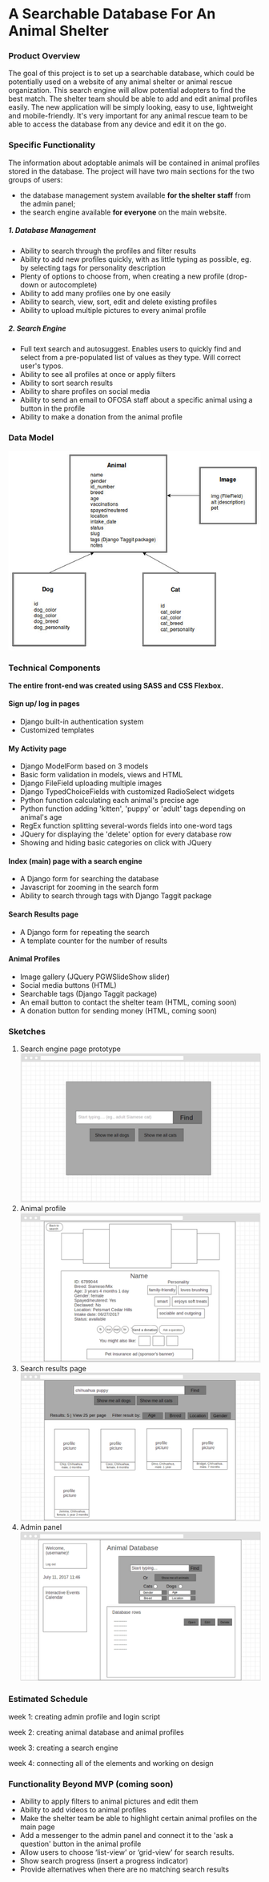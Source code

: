 # A Searchable Database For An Animal Shelter
### Product Overview
 The goal of this project is to set up a searchable database, which could be potentially used on a website of any animal shelter or animal rescue organization. This search engine will allow potential adopters to find the best match. The shelter team should be able to add and edit animal profiles easily. The new application will be simply looking, easy to use, lightweight and mobile-friendly. It's very important for any animal rescue team to be able to access the database from any device and edit it on the go. 
### Specific Functionality
The information about adoptable animals will be contained in animal profiles stored in the database. The project will have two main sections for the two groups of users: 
   - the database management system available **for the shelter staff** from the admin panel;
   - the search engine available **for everyone** on the main website.
##### 1. Database Management
- Ability to search through the profiles and filter results
- Ability to add new profiles quickly, with as little typing as possible, eg. by selecting tags for personality description
- Plenty of options to choose from, when creating a new profile (drop-down or autocomplete)
- Ability to add many profiles one by one easily
- Ability to search, view, sort, edit and delete existing profiles
- Ability to upload multiple pictures to every animal profile
##### 2. Search Engine
- Full text search and autosuggest. Enables users to quickly find and select from a pre-populated list of values as they type. Will correct user's typos.
- Ability to see all profiles at once or apply filters
- Ability to sort search results
- Ability to share profiles on social media
- Ability to send an email to OFOSA staff about a specific animal using a button in the profile
- Ability to make a donation from the animal profile
### Data Model
![alt text]( https://github.com/jastr945/PDXclass/blob/master/capstone/animalproject/animalapp/static/animalapp/img/capstone_data_structure.jpg "Data model diagram")
 ### Technical Components

**__The entire front-end was created using SASS and CSS Flexbox.__**

#### Sign up/ log in pages
- Django built-in authentication system
- Customized templates

#### My Activity page
- Django ModelForm based on 3 models
- Basic form validation in models, views and HTML
- Django FileField uploading multiple images
- Django TypedChoiceFields with customized RadioSelect widgets
- Python function calculating each animal's precise age
- Python function adding 'kitten', 'puppy' or 'adult' tags depending on animal's age
- RegEx function splitting several-words fields into one-word tags
- JQuery for displaying the 'delete' option for every database row
- Showing and hiding basic categories on click with JQuery

#### Index (main) page with a search engine
- A Django form for searching the database
- Javascript for zooming in the search form
- Ability to search through tags with Django Taggit package

#### Search Results page
- A Django form for repeating the search
- A template counter for the number of results

#### Animal Profiles
- Image gallery (JQuery PGWSlideShow slider)
- Social media buttons (HTML)
- Searchable tags (Django Taggit package)
- An email button to contact the shelter team (HTML, coming soon)
- A donation button for sending money (HTML, coming soon)

### Sketches
1. Search engine page prototype
![alt text](https://github.com/jastr945/PDXclass/blob/master/capstone/animalproject/animalapp/static/animalapp/img/search_engine_page.png "Search engine page")
2. Animal profile
![alt text](https://github.com/jastr945/PDXclass/blob/master/capstone/animalproject/animalapp/static/animalapp/img/animal_profile.png "Animal profile")
3. Search results page
![alt text](https://github.com/jastr945/PDXclass/blob/master/capstone/animalproject/animalapp/static/animalapp/img/search_results_page.png "Search results")
4. Admin panel
![alt text](https://github.com/jastr945/PDXclass/blob/master/capstone/animalproject/animalapp/static/animalapp/img/admin_panel.png "Admin panel")
 ### Estimated Schedule
week 1: creating admin profile and login script

week 2: creating animal database and animal profiles

week 3: creating a search engine

week 4: connecting all of the elements and working on design

### Functionality Beyond MVP (coming soon)
- Ability to apply filters to animal pictures and edit them
- Ability to add videos to animal profiles
- Make the shelter team be able to highlight certain animal profiles on the main page
- Add a messenger to the admin panel and connect it to the 'ask a question' button in the animal profile
- Allow users to choose ‘list-view’ or ‘grid-view’ for search results.
- Show search progress (insert a progress indicator)
- Provide alternatives when there are no matching search results 
